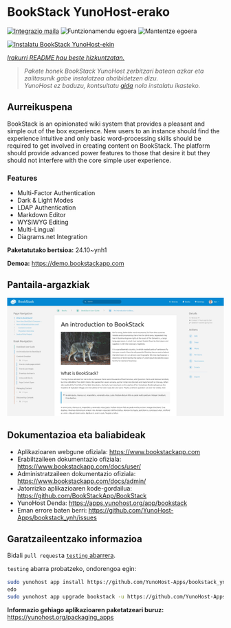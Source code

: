<!--
Ohart ongi: README hau automatikoki sortu da <https://github.com/YunoHost/apps/tree/master/tools/readme_generator>ri esker
EZ editatu eskuz.
-->

# BookStack YunoHost-erako

[![Integrazio maila](https://dash.yunohost.org/integration/bookstack.svg)](https://ci-apps.yunohost.org/ci/apps/bookstack/) ![Funtzionamendu egoera](https://ci-apps.yunohost.org/ci/badges/bookstack.status.svg) ![Mantentze egoera](https://ci-apps.yunohost.org/ci/badges/bookstack.maintain.svg)

[![Instalatu BookStack YunoHost-ekin](https://install-app.yunohost.org/install-with-yunohost.svg)](https://install-app.yunohost.org/?app=bookstack)

*[Irakurri README hau beste hizkuntzatan.](./ALL_README.md)*

> *Pakete honek BookStack YunoHost zerbitzari batean azkar eta zailtasunik gabe instalatzea ahalbidetzen dizu.*  
> *YunoHost ez baduzu, kontsultatu [gida](https://yunohost.org/install) nola instalatu ikasteko.*

## Aurreikuspena

BookStack is an opinionated wiki system that provides a pleasant and simple out of the box experience. New users to an instance should find the experience intuitive and only basic word-processing skills should be required to get involved in creating content on BookStack. The platform should provide advanced power features to those that desire it but they should not interfere with the core simple user experience.

### Features

- Multi-Factor Authentication
- Dark & Light Modes
- LDAP Authentication
- Markdown Editor
- WYSIWYG Editing
- Multi-Lingual
- Diagrams.net Integration


**Paketatutako bertsioa:** 24.10~ynh1

**Demoa:** <https://demo.bookstackapp.com>

## Pantaila-argazkiak

![BookStack(r)en pantaila-argazkia](./doc/screenshots/screenshot.png)

## Dokumentazioa eta baliabideak

- Aplikazioaren webgune ofiziala: <https://www.bookstackapp.com>
- Erabiltzaileen dokumentazio ofiziala: <https://www.bookstackapp.com/docs/user/>
- Administratzaileen dokumentazio ofiziala: <https://www.bookstackapp.com/docs/admin/>
- Jatorrizko aplikazioaren kode-gordailua: <https://github.com/BookStackApp/BookStack>
- YunoHost Denda: <https://apps.yunohost.org/app/bookstack>
- Eman errore baten berri: <https://github.com/YunoHost-Apps/bookstack_ynh/issues>

## Garatzaileentzako informazioa

Bidali `pull request`a [`testing` abarrera](https://github.com/YunoHost-Apps/bookstack_ynh/tree/testing).

`testing` abarra probatzeko, ondorengoa egin:

```bash
sudo yunohost app install https://github.com/YunoHost-Apps/bookstack_ynh/tree/testing --debug
edo
sudo yunohost app upgrade bookstack -u https://github.com/YunoHost-Apps/bookstack_ynh/tree/testing --debug
```

**Informazio gehiago aplikazioaren paketatzeari buruz:** <https://yunohost.org/packaging_apps>
